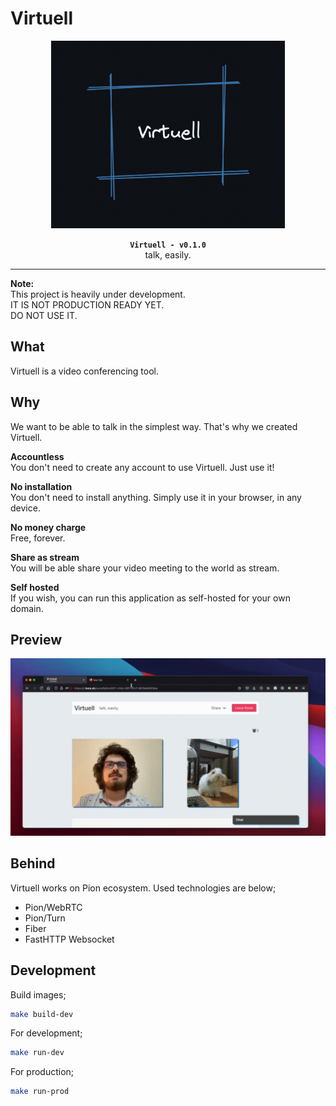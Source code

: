 # Virtuell

<div align="center">
	<img height="300px" src="doc/banner.png">
	<p>
		<strong><code>Virtuell - v0.1.0</code></strong> <br>
		talk, easily. <br>
	</p>
</div>

<hr>

**Note:**  
This project is heavily under development.  
IT IS NOT PRODUCTION READY YET.  
DO NOT USE IT.

## What

Virtuell is a video conferencing tool.

## Why

We want to be able to talk in the simplest way. That's why we created Virtuell.

**Accountless**  
You don't need to create any account to use Virtuell. Just use it!

**No installation**  
You don't need to install anything. Simply use it in your browser, in any device.

**No money charge**  
Free, forever.

**Share as stream**  
You will be able share your video meeting to the world as stream.

**Self hosted**  
If you wish, you can run this application as self-hosted for your own domain.

## Preview

<img src="doc/preview.gif">

## Behind

Virtuell works on Pion ecosystem. Used technologies are below;

- Pion/WebRTC
- Pion/Turn
- Fiber
- FastHTTP Websocket

## Development

Build images;  
```sh
make build-dev
```

For development;  
```sh
make run-dev
```

For production;  
```sh
make run-prod
```
